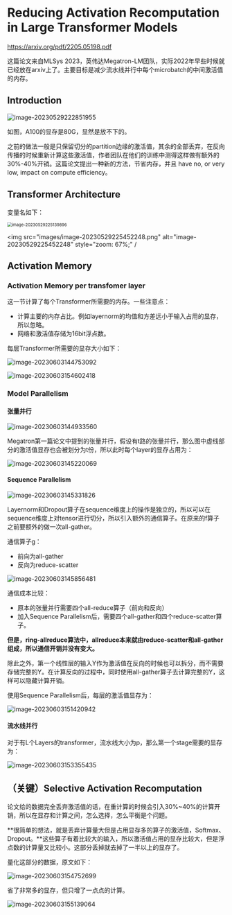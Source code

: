 # Reducing Activation Recomputation in Large Transformer Models

https://arxiv.org/pdf/2205.05198.pdf

这篇论文来自MLSys 2023，英伟达Megatron-LM团队，实际2022年早些时候就已经放在arxiv上了。主要目标是减少流水线并行中每个microbatch的中间激活值的内存。

## Introduction

![image-20230529222851955](images/image-20230529222851955.png)

如图，A100的显存是80G，显然是放不下的。

之前的做法一般是只保留切分的partition边缘的激活值，其余的全部丢弃，在反向传播的时候重新计算这些激活值，作者团队在他们的训练中测得这样做有额外的30%-40%开销。这篇论文提出一种新的方法，节省内存，并且 have no, or very low, impact on compute efficiency。
## Transformer Architecture

变量名如下：

<img src="images/image-20230529225139896.png" alt="image-20230529225139896" style="zoom: 67%;" />

<img src="images/image-20230529225452248.png" alt="image-20230529225452248" style="zoom: 67%;" /

## Activation Memory

### Activation Memory per transfomer layer

这一节计算了每个Transformer所需要的内存。一些注意点：

- 计算主要的内存占比。例如layernorm的均值和方差远小于输入占用的显存，所以忽略。
- 网络和激活值存储为16bit浮点数。

每层Transformer所需要的显存大小如下：

![image-20230603144753092](images/image-20230603144753092.png)

![image-20230603154602418](images/image-20230603154602418.png)

### Model Parallelism

#### 张量并行

![image-20230603144933560](images/image-20230603144933560.png)

Megatron第一篇论文中提到的张量并行，假设有t路的张量并行，那么图中虚线部分的激活值显存也会被划分为t份，所以此时每个layer的显存占用为：

![image-20230603145220069](images/image-20230603145220069.png)



#### Sequence Parallelism

![image-20230603145331826](images/image-20230603145331826.png)

Layernorm和Dropout算子在sequence维度上的操作是独立的，所以可以在sequence维度上对tensor进行切分，所以引入额外的通信算子。在原来的f算子之前要额外的做一次all-gather。

通信算子g：

- 前向为all-gather
- 反向为reduce-scatter

![image-20230603145856481](images/image-20230603145856481.png)

通信成本比较：

- 原本的张量并行需要四个all-reduce算子（前向和反向）
- 加入Sequence Parallelism后，需要四个all-gather和四个reduce-scatter算子。

**但是，ring-allreduce算法中，allreduce本来就由reduce-scatter和all-gather组成，所以通信开销并没有变大。**

除此之外，第一个线性层的输入Y作为激活值在反向的时候也可以拆分，而不需要存储完整的Y。在计算反向的过程中，同时使用all-gather算子去计算完整的Y，这样可以隐藏计算开销。

使用Sequence Parallelism后，每层的激活值显存为：

![image-20230603151420942](images/image-20230603151420942.png)



#### 流水线并行

对于有L个Layers的transformer，流水线大小为p，那么第一个stage需要的显存为：

![image-20230603153355435](images/image-20230603153355435.png)



##  （关键）Selective Activation Recomputation

论文给的数据完全丢弃激活值的话，在重计算的时候会引入30%~40%的计算开销，所以在显存和计算之间，怎么选择，怎么平衡是个问题。

**很简单的想法，就是丢弃计算量大但是占用显存多的算子的激活值，Softmax、Dropout。**这些算子有着比较大的输入，所以激活值占用的显存比较大，但是浮点数的计算量又比较小。这部分丢掉就去掉了一半以上的显存了。

量化这部分的数据，原文如下：

![image-20230603154752699](images/image-20230603154752699.png)

省了非常多的显存，但只增了一点点的计算。

![image-20230603155139064](images/image-20230603155139064.png)
